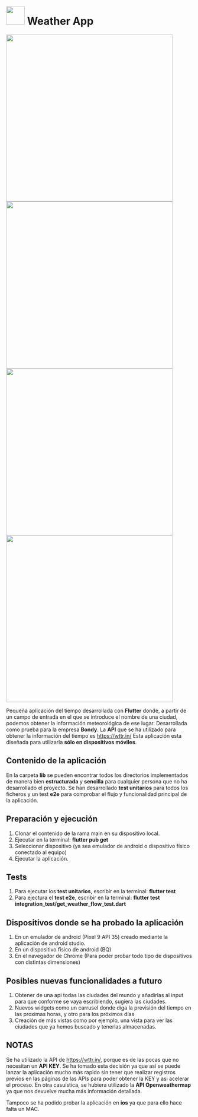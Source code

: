 # <img src="https://github.com/user-attachments/assets/95a9ba26-2a2e-439c-a313-a0626108adba" height="50"/> Weather App 

<img src="https://github.com/user-attachments/assets/81cb5259-e4e2-412f-a2e0-1cc48c9a7c18" height="450"/><img src="https://github.com/user-attachments/assets/7bfdaee0-a8f5-43bf-8c36-7f3a6cb2d45c" height="450"/><img src="https://github.com/user-attachments/assets/dedb7ce9-1104-4007-b040-9ea481eb9bb4" height="450"/><img src="https://github.com/user-attachments/assets/f2c70ad6-6433-472c-a27f-0bc08ddae32e" height="450"/>

Pequeña aplicación del tiempo desarrollada con **Flutter** donde, a partir de un campo de entrada en el que se introduce el nombre de una ciudad, podemos obtener la información meteorológica de ese lugar. Desarrollada como prueba para la empresa **Bondy**.
La **API** que se ha utilizado para obtener la información del tiempo es https://wttr.in/
Esta aplicación esta diseñada para utilizarla **sólo en dispositivos móviles**.

## Contenido de la aplicación

En la carpeta **lib** se pueden encontrar todos los directorios implementados de manera bien **estructurada** y **sencilla** para cualquier persona que no ha desarrollado el proyecto.
Se han desarrollado **test unitarios** para todos los ficheros y un test **e2e** para comprobar el flujo y funcionalidad principal de la aplicación.

## Preparación y ejecución

1. Clonar el contenido de la rama main en su dispositivo local.
2. Ejecutar en la terminal: **flutter pub get**
3. Seleccionar dispositivo (ya sea emulador de android o dispositivo físico conectado al equipo)
4. Ejecutar la aplicación.

## Tests

1. Para ejecutar los **test unitarios**, escribir en la terminal: **flutter test**
2. Para ejectura el **test e2e**, escribir en la terminal: **flutter test integration_test/get_weather_flow_test.dart**

## Dispositivos donde se ha probado la aplicación

1. En un emulador de android (Pixel 9 API 35) creado mediante la aplicación de android studio.
2. En un dispositivo físico de android (BQ)
3. En el navegador de Chrome (Para poder probar todo tipo de dispositivos con distintas dimensiones)

## Posibles nuevas funcionalidades a futuro

1. Obtener de una api todas las ciudades del mundo y añadirlas al input para que conforme se vaya escribiendo, sugiera las ciudades.
2. Nuevos widgets como un carrusel donde diga la previsión del tiempo en las proximas horas, y otro para los próximos días
3. Creación de más vistas como por ejemplo, una vista para ver las ciudades que ya hemos buscado y tenerlas almacenadas.

## NOTAS
Se ha utilizado la API de https://wttr.in/, porque es de las pocas que no necesitan un **API KEY**. Se ha tomado esta decisión ya que así se puede lanzar la aplicación mucho más rapido sin tener que realizar registros previos en las páginas de las APIs para poder obtener la KEY y asi acelerar el proceso. En otra casuística, se hubiera utilizado la **API Openweathermap** ya que nos devuelve mucha más información detallada.

Tampoco se ha podido probar la aplicación en **ios** ya que para ello hace falta un MAC.



